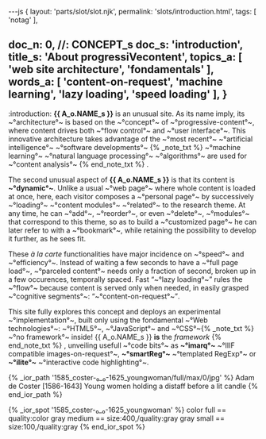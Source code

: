 ---js
{
  layout: 'parts/slot/slot.njk',
  permalink: 'slots/introduction.html',
  tags: [ 'notag' ],

  doc_n: 0,    //: CONCEPT_s
  doc_s: 'introduction',
  title_s: 'About progressiVecontent',
  topics_a: [ 'web site architecture', 'fondamentals' ],
  words_a: [ 'content-on-request', 'machine learning', 'lazy loading', 'speed loading' ],
}
---
:introduction:
__{{ A_o.NAME_s }}__ is an unusual site. As its name imply, its ~°architecture°~ is based on the ~°concept°~ of ~°progressive-content°~, where content drives both ~°flow control°~ and ~°user interface°~.
This innovative architecture takes advantage of the ~°most recent°~ ~°artificial intelligence°~ ~°software developments°~
{% _note_txt  %}
 ~°machine learning°~ ~°natural language processing°~ ~°algorithms°~ are used for ~°content analysis°~
{% end_note_txt %} .


The second unusual aspect of __{{ A_o.NAME_s }}__ is that its content is __~°dynamic°~__.
Unlike a usual ~°web page°~ where whole content is loaded at once,
here, each visitor composes a ~°personal page°~ by successively ~°loading°~ ~°content modules°~ ~°related°~ to the research theme.
At any time, he can ~°add°~, ~°reorder°~, or even ~°delete°~, ~°modules°~ that correspond to this theme,
so as to build a ~°customized page°~ he can later refer to with a ~°bookmark°~, while retaining the possibility to develop it further, as he sees fit.


These _à la carte_ functionalities have major incidence on ~°speed°~ and ~°efficiency°~.
Instead of waiting a few seconds to have a ~°full page load°~, ~°parceled content°~ needs only a fraction of second, broken up in a few occurences, temporally spaced.
Fast <q>~°lazy loading°~</q> rules the ~°flow°~ because content is served only when needed, in easily grasped ~°cognitive segments°~: <q>~°content-on-request°~</q>.


This site fully explores this concept and deploys an experimental ~°implementation°~, built only using the fondamental ~°Web technologies°~:
~°HTML5°~, ~°JavaScript°~ and ~°CSS°~{% _note_txt  %}
~°no framework°~ inside! {{ A_o.NAME_s }} __is__ the _framework_
{% end_note_txt %}
, unveiling usefull ~°code bits°~ as __~°imarq°~__ ~°IIIF compatible images-on-request°~, __~°smartReg°~__ ~°templated RegExp°~ or __~°ilite°~__ ~°interactive code highlighting°~.


{% _ior_path '1585_coster-₀_₀-1625_youngwoman/full/max/0/jpg' %}
Adam de Coster [1586-1643]
Young women holding a distaff before a lit candle
{% end_ior_path %}


{% _ior_spot '1585_coster-₀_₀-1625_youngwoman' %}
color full  == quality:color
gray medium == size:400,/quality:gray
gray small  == size:100,/quality:gray
{% end_ior_spot %}
